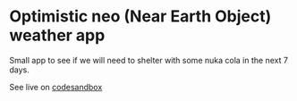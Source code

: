 # Optimistic neo (Near Earth Object) weather app

Small app to see if we will need to shelter with some nuka cola in the next 7 days.

See live on [codesandbox](https://codesandbox.io/p/sandbox/optimistic-neo-weather-uz166)